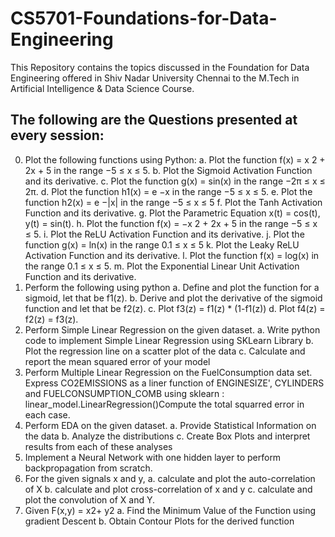 # CS5701-Foundations-for-Data-Engineering
This Repository contains the topics discussed in the Foundation for Data Engineering offered in Shiv Nadar University Chennai to the M.Tech in Artificial Intelligence &amp; Data Science Course.


## The following are the Questions presented at every session:

0. Plot the following functions using Python:
  a. Plot the function f(x) = x 2 + 2x + 5 in the range −5 ≤ x ≤ 5.
  b. Plot the Sigmoid Activation Function and its derivative.
  c. Plot the function g(x) = sin(x) in the range −2π ≤ x ≤ 2π.
  d. Plot the function h1(x) = e −x in the range −5 ≤ x ≤ 5.
  e. Plot the function h2(x) = e −|x| in the range −5 ≤ x ≤ 5
  f. Plot the Tanh Activation Function and its derivative.
  g. Plot the Parametric Equation x(t) = cos(t), y(t) = sin(t).
  h. Plot the function f(x) = −x 2 + 2x + 5 in the range −5 ≤ x ≤ 5.
  i. Plot the ReLU Activation Function and its derivative.
  j. Plot the function g(x) = ln(x) in the range 0.1 ≤ x ≤ 5
  k. Plot the Leaky ReLU Activation Function and its derivative.
  l. Plot the function f(x) = log(x) in the range 0.1 ≤ x ≤ 5.
  m. Plot the Exponential Linear Unit Activation Function and its derivative.
1.	Perform the following using python
  a.	Define and plot the function for a sigmoid, let that be f1(z).
  b.	Derive and plot the derivative of the sigmoid function and let that be f2(z).
  c.	Plot f3(z) = f1(z) * (1-f1(z))
  d.	Plot f4(z) = f2(z) = f3(z).
2.	Perform Simple Linear Regression on the given dataset.
  a.	Write python code to implement Simple Linear Regression using SKLearn Library
  b.	Plot the regression line on a scatter plot of the data
  c.	Calculate and report the mean squared error of your model
3.	Perform Multiple Linear Regression on the FuelConsumption data set. Express CO2EMISSIONS as a liner function of ENGINESIZE', CYLINDERS and FUELCONSUMPTION_COMB using sklearn : linear_model.LinearRegression()Compute the total squarred error in each case.
4.	Perform EDA on the given dataset. 
  a.	Provide Statistical Information on the data
  b.	Analyze the distributions
  c.	Create Box Plots and interpret results from each of these analyses
5.	Implement a Neural Network with one hidden layer to perform backpropagation from scratch.
6.	For the given signals x and y, 
  a.	calculate and plot the auto-correlation of X 
  b.	calculate and plot cross-correlation of x and y 
  c.	calculate and plot the convolution of X and Y.
7.	Given F(x,y) = x2+ y2
  a.	Find the Minimum Value of the Function using gradient Descent
  b.	Obtain Contour Plots for the derived function

